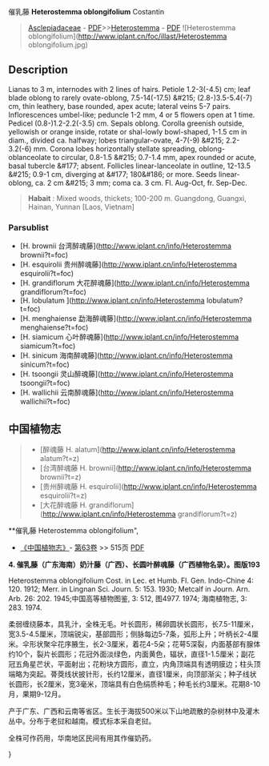 催乳藤 **Heterostemma oblongifolium** Costantin

> [Asclepiadaceae](http://www.iplant.cn/info/Asclepiadaceae?t=foc) - [PDF](http://www.iplant.cn/foc/pdf/Asclepiadaceae.pdf)>>[Heterostemma](http://www.iplant.cn/info/Heterostemma?t=foc) - [PDF](http://www.iplant.cn/foc/pdf/Heterostemma.pdf)
![Heterostemma oblongifolium](http://www.iplant.cn/foc/illast/Heterostemma oblongifolium.jpg)

## Description

Lianas to 3 m, internodes with 2 lines of hairs. Petiole 1.2-3(-4.5) cm; leaf blade oblong to rarely ovate-oblong, 7.5-14(-17.5) &amp;#215; (2.8-)3.5-5.4(-7) cm, thin leathery, base rounded, apex acute; lateral veins 5-7 pairs. Inflorescences umbel-like; peduncle 1-2 mm, 4 or 5 flowers open at 1 time. Pedicel (0.8-)1.2-2.2(-3.5) cm. Sepals oblong. Corolla greenish outside, yellowish or orange inside, rotate or shal-lowly bowl-shaped, 1-1.5 cm in diam., divided ca. halfway; lobes triangular-ovate, 4-7(-9) &amp;#215; 2.2-3.2(-6) mm. Corona lobes horizontally stellate spreading, oblong-oblanceolate to circular, 0.8-1.5 &amp;#215; 0.7-1.4 mm, apex rounded or acute, basal tubercle &amp;#177; absent. Follicles linear-lanceolate in outline, 12-13.5 &amp;#215; 0.9-1 cm, diverging at &amp;#177; 180&amp;#186; or more. Seeds linear-oblong, ca. 2 cm &amp;#215; 3 mm; coma ca. 3 cm. Fl. Aug-Oct, fr. Sep-Dec.

> **Habait** : 
> Mixed woods, thickets; 100-200 m. Guangdong, Guangxi, Hainan, Yunnan [Laos, Vietnam]

### Parsublist

* [H.  brownii  台湾醉魂藤](http://www.iplant.cn/info/Heterostemma brownii?t=foc)
* [H.  esquirolii  贵州醉魂藤](http://www.iplant.cn/info/Heterostemma esquirolii?t=foc)
* [H.  grandiflorum  大花醉魂藤](http://www.iplant.cn/info/Heterostemma grandiflorum?t=foc)
* [H.  lobulatum  ](http://www.iplant.cn/info/Heterostemma lobulatum?t=foc)
* [H.  menghaiense  勐海醉魂藤](http://www.iplant.cn/info/Heterostemma menghaiense?t=foc)
* [H.  siamicum  心叶醉魂藤](http://www.iplant.cn/info/Heterostemma siamicum?t=foc)
* [H.  sinicum  海南醉魂藤](http://www.iplant.cn/info/Heterostemma sinicum?t=foc)
* [H.  tsoongii  灵山醉魂藤](http://www.iplant.cn/info/Heterostemma tsoongii?t=foc)
* [H.  wallichii  云南醉魂藤](http://www.iplant.cn/info/Heterostemma wallichii?t=foc)

## 中国植物志

> * [醉魂藤  H.  alatum](http://www.iplant.cn/info/Heterostemma alatum?t=z)
> * [台湾醉魂藤  H.  brownii](http://www.iplant.cn/info/Heterostemma brownii?t=z)
> * [贵州醉魂藤  H.  esquirolii](http://www.iplant.cn/info/Heterostemma esquirolii?t=z)
> * [大花醉魂藤  H.  grandiflorum](http://www.iplant.cn/info/Heterostemma grandiflorum?t=z)

**催乳藤 Heterostemma oblongifolium",

* [《中国植物志》](http://www.iplant.cn/frps)- [第63卷](http://www.iplant.cn/frps/vol/63) >> 515页 [PDF](http://www.iplant.cn/frps/pdf/63/515.pdf)

**4. 催乳藤（广东海南）奶汁藤（广西）、长圆叶醉魂藤（广西植物名录）。图版193**

Heterostemma oblongifolium Cost. in Lec. et Humb. Fl. Gen. Indo-Chine 4: 120. 1912; Merr. in Lingnan Sci. Journ. 5: 153. 1930; Metcalf in Journ. Arn. Arb. 26: 202. 1945;中国高等植物图鉴, 3: 512, 图4977. 1974; 海南植物志, 3: 283. 1974.

柔弱缠绕藤本，具乳汁，全株无毛。叶长圆形，稀卵圆状长圆形，长7.5-11厘米，宽3.5-4.5厘米，顶端锐尖，基部圆形；侧脉每边5-7条，弧形上升；叶柄长2-4厘米。伞形状聚伞花序腋生，长2-3厘米，着花4-5朵；花萼5深裂，内面基部有腺体约10个，裂片长圆形；花冠外面淡绿色，内面黄色，辐状，直径1-1.5厘米；副花冠五角星芒状，平面射出；花粉块方圆形，直立，内角顶端具有透明膜边；柱头顶端略为突起。蓇葖线状披针形，长约12厘米，直径1厘米，向顶部渐尖；种子线状长圆形，长2厘米，宽3毫米，顶端具有白色绢质种毛；种毛长约3厘米。花期8-10月，果期9-12月。

产于广东、广西和云南等省区。生长于海拔500米以下山地疏散的杂树林中及灌木丛中。分布于老挝和越南。模式标本采自老挝。

全株可作药用，华南地区民间有用其作催奶药。

}